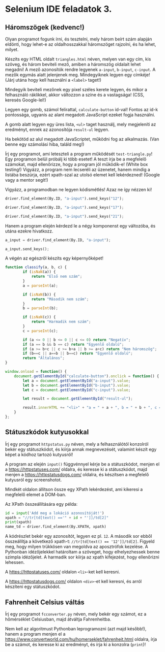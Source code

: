 # Selenium IDE feladatok 3.

## Háromszögek (kedvenc!)

Olyan programot fogunk írni, és tesztelni, mely három beírt szám alapján
eldönti, hogy lehet-e az oldalhosszakkal háromszöget rajzolni, és ha lehet,
milyet.

Készíts egy HTML oldalt `triangles.html` néven, melyen van egy cím, kis szöveg,
és három beviteli mező, amiben a háromszög oldalait lehet megadni!
A mező azonosítók rendre legyenek `a-input`, `b-input`, `c-input`. A
mezők egymás alatt jelenjenek meg. Mindegyiknek legyen egy címkéje!
(Járj utána hogy kell használni a `<label>` taget!)

Mindegyik beviteli mezőnek egy pixel széles kerete legyen, és mikor a felhasználó
ráklikkel, akkor változzon a színe és a vastagsága! (CSS, keresés Google-lel!)

Legyen egy gomb, számol felirattal, `calculate-button` id-val! Fontos az id-k
pontossága, ugyanis az alant megadott JavaScript ezeket fogja használni.

A gomb alatt legyen egy üres lista, `<ul>` taget használj, mely megjeleníti az eredményt, ennek
az azonosítója `result-ul` legyen.

Ha bekötöd az alul megadott JavaScriptet, működni fog az alkalmazás. (Van benne egy számolási hiba, találd meg!)

Írj egy programot, ami leteszteli a program működését `test-triangle.py`! Egy programon belül
próbálj ki több esetet! A teszt írja be a megfelelő számokat, majd ellenőrizze, hogy 
a program jól működik-e! (White box testing!) Vigyázz, a program nem lecseréli az üzenetet,
hanem mindig a listába beszúrja, ezért xpath-szal az utolsó elemet kell lekérdezned! (Google vagy a mentor segít!)

Vigyázz, a programodban ne legyen kódismétlés! Azaz ne így nézzen ki!

```python
driver.find_element(By.ID, "a-input").send_keys("12");

driver.find_element(By.ID, "a-input").send_keys("17");

driver.find_element(By.ID, "a-input").send_keys("21");
```

Hanem a program elején kérdezd le a négy komponenst egy változóba, és utána ezekre hivatkozz.

```python
a_input = driver.find_element(By.ID, "a-input");

a_input.send_keys();
```

A végén az egészről készíts egy képernyőképet!


```javascript
function classify(a, b, c) {
        if (isNaN(a)) {
            return "Első nem szám";
        }
        a = parseInt(a);

        if (isNaN(b)) {
            return "Második nem szám";
        }
        b = parseInt(b);

        if (isNaN(c)) {
            return "Harmadik nem szám";
        }
        c = parseInt(c);

        if (a <= 0 || b <= 0 || c <= 0) return "Negatív";
        if (a == b && b == c) return "Egyenlő oldalú";
        if (a >= b+c || c >= b+a || b >= a+c) return "Nem háromszög";
        if (b==c || a==b || b==c) return "Egyenlő oldalú";
        return "Általános";
}

window.onload = function() {
    document.getElementById("calculate-button").onclick = function() {
        let a = document.getElementById("a-input").value;
        let b = document.getElementById("b-input").value;
        let c = document.getElementById("c-input").value;

        let result = document.getElementById("result-ul");

        result.innerHTML += "<li>" + "a = " + a + ", b = " + b + ", c = " + c + ": " + classify(a, b, c) + "</li>";
    }
};
```

## Státuszkódok kutyusokkal

Írj egy programot `httpstatus.py` néven, mely a felhasználótól konzolról bekér egy státuszkódot,
és kiírja annak megnevezését, valamint készít egy képet a kódhoz tartozó kutyusról!

A program az elején `input()` függvénnyel kérje be a státuszkódot, 
menjen el a https://httpstatuses.com/ oldalra, és keresse ki a státuszkódot, majd 
menjen a https://httpstatusdogs.com/ oldalra, és készítsen a megfelelő kutyusról egy
screenshotot.

Mindkét oldalon állítson össze
egy XPath lekérdezést, ami kikeresi a megfelelő elemet a DOM-ban.

Az XPath összeállítására egy példa:

```python
id = input('Add meg a lokáció azonosítóját!')
xpath = "//tr[td[text() =='" + id + "']]/td[2]"
print(xpath)
name_td = driver.find_element(By.XPATH, xpath)
```

A kódrészlet bekér egy azonosítót, legyen ez pl. `12`. A második sor ebből összeállítja
a következő xpath-t: `//tr[td[text() == '12']]/td[2]`. Figyeld meg, hogy milyen
trükkösen van megoldva az aposztrófok kezelése. A Pythonban idézőjelekkel határoltam a szöveget,
hogy elhelyezhessek benne szimpla idézőjelet.
A harmadik sor kiírja az xpath kifejezést, hogy ellenőrizni lehessen.

A https://httpstatuses.com/ oldalon `<li>`-ket kell keresni.

A https://httpstatusdogs.com/ oldalon `<div>`-et kell keresni, és arról készíteni egy státuszkódot.

## Fahrenheit Celsius váltás

Írj egy programot `fcconverter.py` néven, mely bekér egy számot, ez a hőmérséklet Celsiusban,
majd átváltja Fahrenheitba.

Nem kell az algoritmust Pythonban leprogramozni (azt majd később!), hanem a program menjen el
a https://www.convertworld.com/hu/homerseklet/fahrenheit.html oldalra, írja be a számot,
és keresse ki az eredményt, és írja ki a konzolra (`print`)!